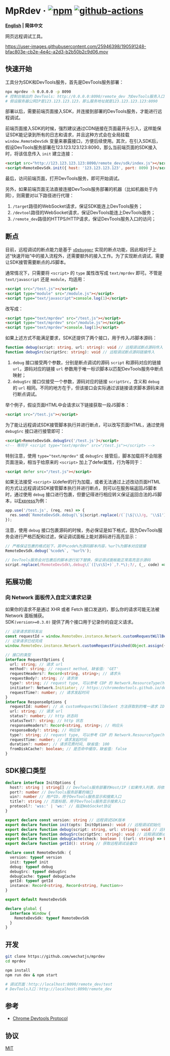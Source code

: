 # MpRdev &middot; [![npm](https://img.shields.io/npm/v/mprdev.svg?style=flat-square)](https://www.npmjs.com/package/mprdev) [![github-actions](https://img.shields.io/github/actions/workflow/status/wechatjs/mprdev/build.yml?style=flat-square)](https://github.com/wechatjs/mprdev/actions/workflows/build.yml)

**[English](./README.md) | 简体中文**

网页远程调试工具。

https://user-images.githubusercontent.com/25946398/190591248-bfac803e-cb2e-4e4c-a2d3-b2b50b2c9d06.mov

## 快速开始

工具分为SDK和DevTools服务，首先是DevTools服务部署：

```bash
npx mprdev -h 0.0.0.0 -p 8090
# 控制台输出的 DevTools: http://0.0.0.0:8090/remote_dev 为DevTools服务入口
# 假设服务器公网IP是123.123.123.123，那么服务地址就是123.123.123.123:8090
```

部署以后，需要前端页面接入SDK，并连接到部署的DevTools服务，才能进行远程调试。

前端页面接入SDK的时候，强烈建议通过CDN链接在页面最开头引入，这样能保证SDK能记录到所有的日志和请求，并且这种方式会在全局挂载 `window.RemoteDevSdk` 变量来暴露接口，方便后续使用。其次，在引入SDK后，假设DevTools服务部署在123.123.123.123:8090，那么当前端页面的SDK接入时，将该信息传入 `init` 建立连接：

```html
<script src="http://123.123.123.123:8090/remote_dev/sdk/index.js"></script>
<script>RemoteDevSdk.init({ host: '123.123.123.123', port: 8090 })</script>
```

最后，访问前端页面，打开DevTools服务，即可开始调试。

另外，如果前端页面无法直接连接DevTools服务部署的机器（比如机器处于内网），则需要对以下路径进行代理：

1. `/target`路径的WebSocket请求，保证SDK能连上DevTools服务；
2. `/devtool`路径的WebSocket请求，保证DevTools能连上DevTools服务；
3. `/remote_dev`路径的HTTPS/HTTP请求，保证DevTools服务入口的访问；

## 断点

目前，远程调试的断点能力是基于 [`vDebugger`](https://github.com/wechatjs/vdebugger) 实现的断点功能，因此相对于上述“快速开始”中的接入流程外，还需要额外的接入工作。为了实现断点调试，需要让SDK接管需要断点的JS脚本。

通常情况下，只需要将 `<script>` 的 `type` 属性改写成 `text/mprdev` 即可。不管是 `text/javascript` 还是 `module`，均适用：

```html
<script src="/test.js"></script>
<script type="module" src="/module.js"></script>
<script type="text/javascript">console.log(1)</script>
```

改写成：

```html
<script type="text/mprdev" src="/test.js"></script>
<script type="text/mprdev" src="/module.js"></script>
<script type="text/mprdev">console.log(1)</script>
```

如果上述方式不能满足要求，SDK还提供了两个接口，用于传入JS脚本源码：

```ts
function debug(script: string, url: string): void // 远程调试断点源码传入
function debugSrc(scriptSrc: string): void // 远程调试断点源码链接传入
```

1. `debug` 接口接受两个参数，分别是断点调试的源码 `script` 和源码对应的链接 `url`，源码对应的链接 `url` 参数用于唯一标识脚本以匹配DevTools服务中断点映射；
2. `debugSrc` 接口仅接受一个参数，源码对应的链接 `scriptSrc`，含义和 `debug` 的 `url` 相同。不同的地方在于，但该接口会实际通过该链接请求脚本源码来进行断点调试。

举个例子，假设页面HTML中会请求以下链接获取一段JS脚本：

```html
<script src="/test.js"></script>
```

为了能让远程调试SDK接管脚本执行并进行断点，可以改写页面HTML，通过使用 `debugSrc` 接口进行接管即可：

```html
<script>RemoteDevSdk.debugSrc('/test.js')</script>
<!-- 等同于 <script type="text/mprdev" src="/test.js"></script> -->
```

特别注意，使用 `type="text/mprdev"` 或 `debugSrc` 接管后，脚本加载将不会阻塞页面渲染，相当于给原来的 `<script>` 加上了defer属性，行为等同于：

```html
<script defer src="/test.js"></script>
```

如果无法接受 `<script>` 以defer的行为加载，或者无法通过上述改动页面HTML的方式让远程调试SDK接管脚本执行并进行断点，则可以在服务端返回JS脚本时，通过使用 `debug` 接口进行包裹，但要记得进行相应转义保证返回合法的JS脚本，以[Express](https://expressjs.com/)为例：

```js
app.use('/test.js', (req, res) => {
  res.send(`RemoteDevSdk.debug(\`${script.replace(/(`|\$|\\)/g, '\\$1')}\`, '${req.url}');`);
});
```

注意，使用 `debug` 接口包裹源码的时候，务必保证是如下格式，因为DevTools服务会进行严格匹配和过滤，保证调试面板上能对源码进行高亮显示：

```js
// 严格保证包裹的格式如下，其中%code%为源码脚本内容，%url%为脚本对应链接
RemoteDevSdk.debug(`%code%`, '%url%');

// DevTools服务会对包裹后的脚本进行如下替换，保证调试面板能正常高亮显示源码
script.replace(/RemoteDevSdk\.debug\(`([\s\S]+)`,?.*\);?/, (_, code) => code.replace(/\\`/g, '`').replace(/\\\$/g, '$'));
```

## 拓展功能

### 向 Network 面板传入自定义请求记录

如果你的请求不是通过 XHR 或者 Fetch 接口发送的，那么你的请求可能无法被 Network 面板捕获。  
SDK`(version>=0.3.0)` 提供了两个接口用于记录你的自定义请求。

```ts
// 记录请求即将发出
const requestId = window.RemoteDev.instance.Network.customRequestWillBeSent(requestOptions);
// 记录请求已经完成
window.RemoteDev.instance.Network.customRequestFinished(Object.assign({}, responseOptions, { requestId }));

// 接口的类型
interface RequestOptions {
  url: string; // 请求 url
  method?: string; // request method, 缺省值: 'GET'
  requestHeaders?: Record<string, string>; // 请求头
  requestBody?: string; // 请求体
  type?: string; // request type, 可以参考 CDP 的 Network.ResourceType(https://chromedevtools.github.io/devtools-protocol/tot/Network/#type-ResourceType)，缺省值: 'XHR'
  initiator?: Network.Initiator; // https://chromedevtools.github.io/devtools-protocol/tot/Network/#type-Initiator
  requestTime?: number; // 请求发起时间
}
interface ResponseOptions {
  requestId: number; // 从 customRequestWillBeSent 方法获取到的唯一请求 ID
  url: string; // 请求 url
  status?: number; // http 状态码
  statusText?: string; // http 状态
  responseHeaders?: Record<string, string>; // 响应头
  responseBody?: string; // 响应体
  type?: string; // request type, 可以参考 CDP 的 Network.ResourceType(https://chromedevtools.github.io/devtools-protocol/tot/Network/#type-ResourceType)，缺省值: 'XHR'
  requestTime: number; // 请求发起时间
  duration?: number; // 请求花费时间, 缺省值: 100
  fromDiskCache?: boolean; // 是否命中缓存，缺省值: false
}
```


## SDK接口类型

```ts
declare interface InitOptions {
  host?: string | string[] // DevTools服务部署的Host/IP (如果传入列表，将依次尝试直到连接成功)
  port?: number // DevTools服务部署的端口
  uin?: number // 用户ID，用于DevTools服务显示和搜索入口
  title?: string // 页面标题，用于DevTools服务显示搜索入口
  protocol?: 'wss:' | 'ws:' // 指定WebSocket协议
}

export declare const version: string // 远程调试SDK版本
export declare function init(opts: InitOptions): void // 远程调试初始化
export declare function debug(script: string, url: string): void // 远程调试断点源码传入
export declare function debugSrc(scriptSrc: string): void // 远程调试断点源码链接传入
export declare function debugCache(check: boolean | ((url: string) => boolean)): void // 控制是否通过url强缓存远程调试断点源码，可减少页面加载耗时
export declare function getId(): string // 获取远程调试设备ID

declare const RemoteDevSdk: {
  version: typeof version
  init: typeof init
  debug: typeof debug
  debugSrc: typeof debugSrc
  debugCache: typeof debugCache
  getId: typeof getId
  instance: Record<string, Record<string, Function>>
}

export default RemoteDevSdk

declare global {
  interface Window {
    RemoteDevSdk: typeof RemoteDevSdk
  }
}
```

## 开发

```bash
git clone https://github.com/wechatjs/mprdev
cd mprdev

npm install
npm run dev & npm start

# 调试页面：http://localhost:8090/remote_dev/test
# DevTools入口：http://localhost:8090/remote_dev
```

## 参考

- [Chrome Devtools Protocol](https://chromedevtools.github.io/devtools-protocol)

## 协议

[MIT](./LICENSE)
